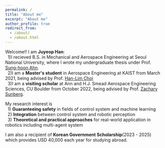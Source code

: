 ```yaml
---
permalink: /
title: "About me"
excerpt: "About me"
author_profile: true
redirect_from: 
  - /about/
  - /about.html
---
```


Welcome!! I am **Juyeop Han**:    
&nbsp; 1)I recieved B.S. in Mechanical and Aerospace Engineering at Seoul National University, where I wrote my undergraduate thesis under Prof. [Sung-hoon Ahn](https://fab.snu.ac.kr/team/professor.php).    
 &nbsp; 2)I am a **Master's student** in Aerospace Engineering at KAIST from March 2021, being advised by Prof. [Han-Lim Choi](https://lics.kaist.ac.kr/)    
 &nbsp; 3)I am a **visiting scholar** at Ann and H.J. Smead Aerospace Engineering Sciences, CU Boulder from October 2022, being advised by Prof. [Zachary Sunberg](https://zachary.sunberg.net/).

My research interest is  
 &nbsp; 1) **Guaranteeing safety** in fields of control system and machine learning    
 &nbsp; 2) **Integration** between control system and robotic perception    
 &nbsp; 3) **Theoretical and practical approaches** for real-world application in robotics including multi-agent system    

I am also a recipient of **Korean Government Scholarship**(2023 - 2025) which provides USD 40,000 each year for studying abroad.
